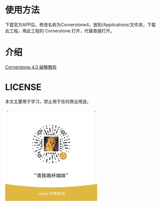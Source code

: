 # 使用方法
下载官方APP后，修改名称为Cornerstone4，放到/Applications/文件夹，下载此工程，用此工程的 Cornerstone 打开，代替直接打开。
# 介绍
[Cornerstone 4.0 破解教程](https://www.jianshu.com/p/e7964dff20dc)
# LICENSE
本文主要用于学习，禁止用于任何商业用途。

<img src="./IMG_1300.JPG" width="300px" height="300px">

